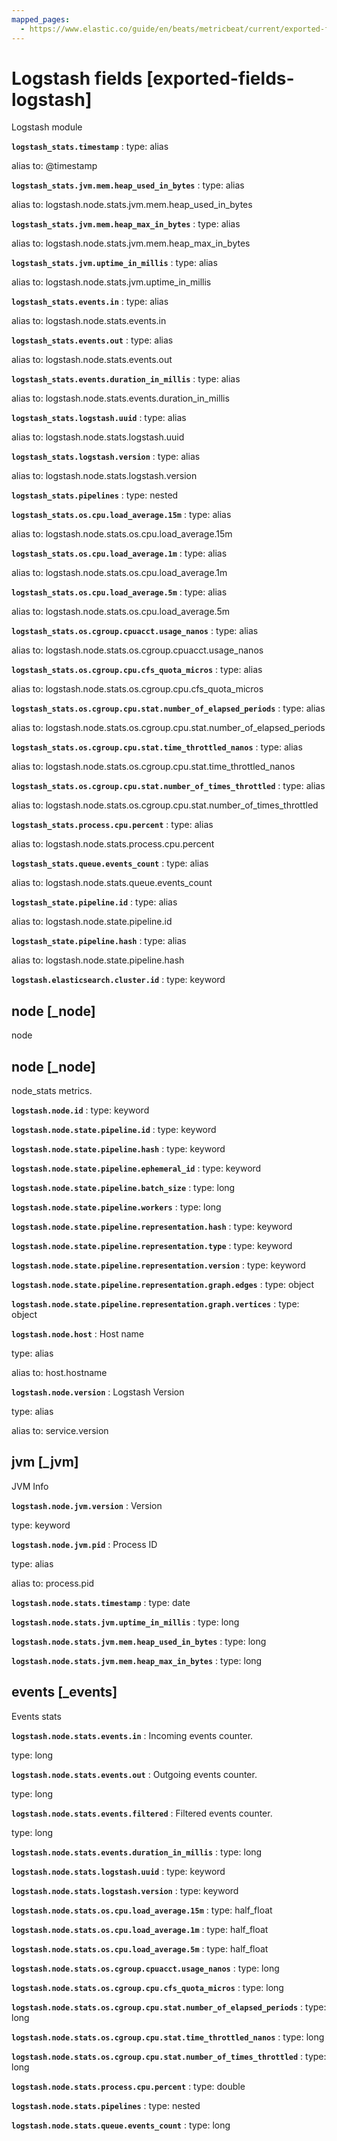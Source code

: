 ```yaml
---
mapped_pages:
  - https://www.elastic.co/guide/en/beats/metricbeat/current/exported-fields-logstash.html
---
```


# Logstash fields [exported-fields-logstash]

Logstash module

**`logstash_stats.timestamp`**
:   type: alias

alias to: @timestamp


**`logstash_stats.jvm.mem.heap_used_in_bytes`**
:   type: alias

alias to: logstash.node.stats.jvm.mem.heap_used_in_bytes


**`logstash_stats.jvm.mem.heap_max_in_bytes`**
:   type: alias

alias to: logstash.node.stats.jvm.mem.heap_max_in_bytes


**`logstash_stats.jvm.uptime_in_millis`**
:   type: alias

alias to: logstash.node.stats.jvm.uptime_in_millis


**`logstash_stats.events.in`**
:   type: alias

alias to: logstash.node.stats.events.in


**`logstash_stats.events.out`**
:   type: alias

alias to: logstash.node.stats.events.out


**`logstash_stats.events.duration_in_millis`**
:   type: alias

alias to: logstash.node.stats.events.duration_in_millis


**`logstash_stats.logstash.uuid`**
:   type: alias

alias to: logstash.node.stats.logstash.uuid


**`logstash_stats.logstash.version`**
:   type: alias

alias to: logstash.node.stats.logstash.version


**`logstash_stats.pipelines`**
:   type: nested


**`logstash_stats.os.cpu.load_average.15m`**
:   type: alias

alias to: logstash.node.stats.os.cpu.load_average.15m


**`logstash_stats.os.cpu.load_average.1m`**
:   type: alias

alias to: logstash.node.stats.os.cpu.load_average.1m


**`logstash_stats.os.cpu.load_average.5m`**
:   type: alias

alias to: logstash.node.stats.os.cpu.load_average.5m


**`logstash_stats.os.cgroup.cpuacct.usage_nanos`**
:   type: alias

alias to: logstash.node.stats.os.cgroup.cpuacct.usage_nanos


**`logstash_stats.os.cgroup.cpu.cfs_quota_micros`**
:   type: alias

alias to: logstash.node.stats.os.cgroup.cpu.cfs_quota_micros


**`logstash_stats.os.cgroup.cpu.stat.number_of_elapsed_periods`**
:   type: alias

alias to: logstash.node.stats.os.cgroup.cpu.stat.number_of_elapsed_periods


**`logstash_stats.os.cgroup.cpu.stat.time_throttled_nanos`**
:   type: alias

alias to: logstash.node.stats.os.cgroup.cpu.stat.time_throttled_nanos


**`logstash_stats.os.cgroup.cpu.stat.number_of_times_throttled`**
:   type: alias

alias to: logstash.node.stats.os.cgroup.cpu.stat.number_of_times_throttled


**`logstash_stats.process.cpu.percent`**
:   type: alias

alias to: logstash.node.stats.process.cpu.percent


**`logstash_stats.queue.events_count`**
:   type: alias

alias to: logstash.node.stats.queue.events_count


**`logstash_state.pipeline.id`**
:   type: alias

alias to: logstash.node.state.pipeline.id


**`logstash_state.pipeline.hash`**
:   type: alias

alias to: logstash.node.state.pipeline.hash


**`logstash.elasticsearch.cluster.id`**
:   type: keyword


## node [_node]

node

## node [_node]

node_stats metrics.

**`logstash.node.id`**
:   type: keyword


**`logstash.node.state.pipeline.id`**
:   type: keyword


**`logstash.node.state.pipeline.hash`**
:   type: keyword


**`logstash.node.state.pipeline.ephemeral_id`**
:   type: keyword


**`logstash.node.state.pipeline.batch_size`**
:   type: long


**`logstash.node.state.pipeline.workers`**
:   type: long


**`logstash.node.state.pipeline.representation.hash`**
:   type: keyword


**`logstash.node.state.pipeline.representation.type`**
:   type: keyword


**`logstash.node.state.pipeline.representation.version`**
:   type: keyword


**`logstash.node.state.pipeline.representation.graph.edges`**
:   type: object


**`logstash.node.state.pipeline.representation.graph.vertices`**
:   type: object


**`logstash.node.host`**
:   Host name

type: alias

alias to: host.hostname


**`logstash.node.version`**
:   Logstash Version

type: alias

alias to: service.version


## jvm [_jvm]

JVM Info

**`logstash.node.jvm.version`**
:   Version

type: keyword


**`logstash.node.jvm.pid`**
:   Process ID

type: alias

alias to: process.pid


**`logstash.node.stats.timestamp`**
:   type: date


**`logstash.node.stats.jvm.uptime_in_millis`**
:   type: long


**`logstash.node.stats.jvm.mem.heap_used_in_bytes`**
:   type: long


**`logstash.node.stats.jvm.mem.heap_max_in_bytes`**
:   type: long


## events [_events]

Events stats

**`logstash.node.stats.events.in`**
:   Incoming events counter.

type: long


**`logstash.node.stats.events.out`**
:   Outgoing events counter.

type: long


**`logstash.node.stats.events.filtered`**
:   Filtered events counter.

type: long


**`logstash.node.stats.events.duration_in_millis`**
:   type: long


**`logstash.node.stats.logstash.uuid`**
:   type: keyword


**`logstash.node.stats.logstash.version`**
:   type: keyword


**`logstash.node.stats.os.cpu.load_average.15m`**
:   type: half_float


**`logstash.node.stats.os.cpu.load_average.1m`**
:   type: half_float


**`logstash.node.stats.os.cpu.load_average.5m`**
:   type: half_float


**`logstash.node.stats.os.cgroup.cpuacct.usage_nanos`**
:   type: long


**`logstash.node.stats.os.cgroup.cpu.cfs_quota_micros`**
:   type: long


**`logstash.node.stats.os.cgroup.cpu.stat.number_of_elapsed_periods`**
:   type: long


**`logstash.node.stats.os.cgroup.cpu.stat.time_throttled_nanos`**
:   type: long


**`logstash.node.stats.os.cgroup.cpu.stat.number_of_times_throttled`**
:   type: long


**`logstash.node.stats.process.cpu.percent`**
:   type: double


**`logstash.node.stats.pipelines`**
:   type: nested


**`logstash.node.stats.queue.events_count`**
:   type: long


